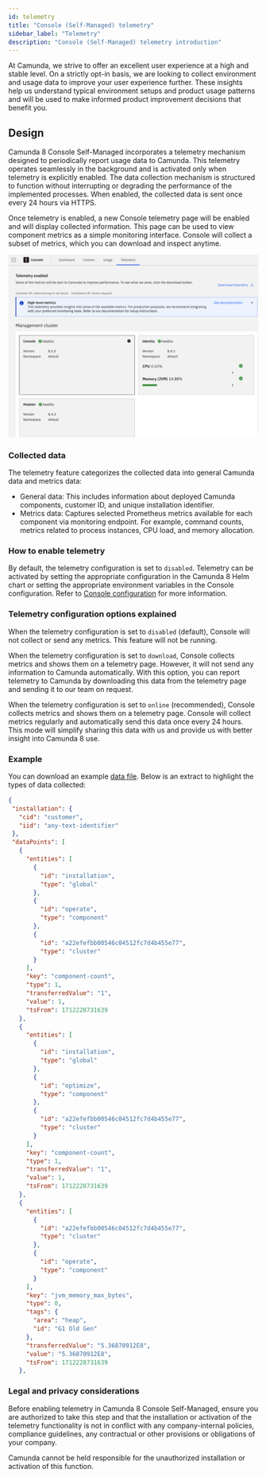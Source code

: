 ```yaml
---
id: telemetry
title: "Console (Self-Managed) telemetry"
sidebar_label: "Telemetry"
description: "Console (Self-Managed) telemetry introduction"
---
```


At Camunda, we strive to offer an excellent user experience at a high and stable level. On a strictly opt-in basis, we are looking to collect environment and usage data to improve your user experience further. These insights help us understand typical environment setups and product usage patterns and will be used to make informed product improvement decisions that benefit you.

## Design

Camunda 8 Console Self-Managed incorporates a telemetry mechanism designed to periodically report usage data to Camunda. This telemetry operates seamlessly in the background and is activated only when telemetry is explicitly enabled. The data collection mechanism is structured to function without interrupting or degrading the performance of the implemented processes. When enabled, the collected data is sent once every 24 hours via HTTPS.

Once telemetry is enabled, a new Console telemetry page will be enabled and will display collected information. This page can be used to view component metrics as a simple monitoring interface. Console will collect a subset of metrics, which you can download and inspect anytime.

![Telemetry Page View](./img/telemetry-page-view.png)

### Collected data

The telemetry feature categorizes the collected data into general Camunda data and metrics data:

- General data: This includes information about deployed Camunda components, customer ID, and unique installation identifier.
- Metrics data: Captures selected Prometheus metrics available for each component via monitoring endpoint. For example, command counts, metrics related to process instances, CPU load, and memory allocation.

### How to enable telemetry

By default, the telemetry configuration is set to `disabled`. Telemetry can be activated by setting the appropriate configuration in the Camunda 8 Helm chart or setting the appropriate environment variables in the Console configuration. Refer to [Console configuration](./configuration/configuration.md) for more information.

### Telemetry configuration options explained

When the telemetry configuration is set to `disabled` (default), Console will not collect or send any metrics. This feature will not be running.

When the telemetry configuration is set to `download`, Console collects metrics and shows them on a telemetry page. However, it will not send any information to Camunda automatically. With this option, you can report telemetry to Camunda by downloading this data from the telemetry page and sending it to our team on request.

When the telemetry configuration is set to `online` (recommended), Console collects metrics and shows them on a telemetry page. Console will collect metrics regularly and automatically send this data once every 24 hours. This mode will simplify sharing this data with us and provide us with better insight into Camunda 8 use.

### Example

You can download an example [data file](https://github.com/camunda/camunda-docs/blob/main/docs/self-managed/console-deployment/telemetry-sample.json). Below is an extract to highlight the types of data collected:

```json
{
 "installation": {
   "cid": "customer",
   "iid": "any-text-identifier"
 },
 "dataPoints": [
   {
     "entities": [
       {
         "id": "installation",
         "type": "global"
       },
       {
         "id": "operate",
         "type": "component"
       },
       {
         "id": "a22efefbb00546c04512fc7d4b455e77",
         "type": "cluster"
       }
     ],
     "key": "component-count",
     "type": 1,
     "transferredValue": "1",
     "value": 1,
     "tsFrom": 1712228731639
   },
   {
     "entities": [
       {
         "id": "installation",
         "type": "global"
       },
       {
         "id": "optimize",
         "type": "component"
       },
       {
         "id": "a22efefbb00546c04512fc7d4b455e77",
         "type": "cluster"
       }
     ],
     "key": "component-count",
     "type": 1,
     "transferredValue": "1",
     "value": 1,
     "tsFrom": 1712228731639
   },
   {
     "entities": [
       {
         "id": "a22efefbb00546c04512fc7d4b455e77",
         "type": "cluster"
       },
       {
         "id": "operate",
         "type": "component"
       }
     ],
     "key": "jvm_memory_max_bytes",
     "type": 0,
     "tags": {
       "area": "heap",
       "id": "G1 Old Gen"
     },
     "transferredValue": "5.36870912E8",
     "value": "5.36870912E8",
     "tsFrom": 1712228731639
   },
```

### Legal and privacy considerations

Before enabling telemetry in Camunda 8 Console Self-Managed, ensure you are authorized to take this step and that the installation or activation of the telemetry functionality is not in conflict with any company-internal policies, compliance guidelines, any contractual or other provisions or obligations of your company.

Camunda cannot be held responsible for the unauthorized installation or activation of this function.
